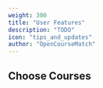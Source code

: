 ```yaml
---
weight: 300
title: "User Features"
description: "TODO"
icon: "tips_and_updates"
author: "OpenCourseMatch"
---
```


## Choose Courses
